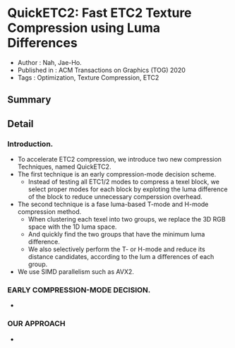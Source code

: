 # QuickETC2: Fast ETC2 Texture Compression using Luma Differences
- Author : Nah, Jae-Ho. 
- Published in : ACM Transactions on Graphics (TOG) 2020
- Tags : Optimization, Texture Compression, ETC2

## Summary

## Detail
### Introduction.
- To accelerate ETC2 compression, we introduce two new compression Techniques, named QuickETC2.
- The first technique is an early compression-mode decision scheme.
    - Instead of testing all ETC1/2 modes to compress a texel block, we select proper modes for each block by exploting the luma difference of the block to reduce unnecessary comperssion overhead.
- The second technique is a fase luma-based T-mode and H-mode compression method.
    - When clustering each texel into two groups, we replace the 3D RGB space with the 1D luma space.
    - And quickly find the two groups that have the minimum luma difference.
    - We also selectively perform the T- or H-mode and reduce its distance candidates, according to the lum a differences of each group.
- We use SIMD parallelism such as AVX2.

### EARLY COMPRESSION-MODE DECISION.
- 


### OUR APPROACH
- 

